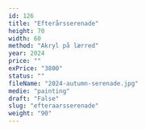 ```yaml
---
id: 126
title: "Efterårsserenade"
height: 70
width: 60
method: "Akryl på lærred"
year: 2024
price: ""
exPrice: "3800"
status: ""
fileName: "2024-autumn-serenade.jpg"
medie: "painting"
draft: "False"
slug: "efteraarsserenade"
weight: "90"
---
```

